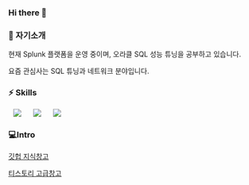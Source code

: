 <h3> Hi there 👋 </h3>

<h3> 🌱 자기소개 </h3>
현재 Splunk 플랫폼을 운영 중이며,
오라클 SQL 성능 튜닝을 공부하고 있습니다.

요즘 관심사는 SQL 튜닝과 네트워크 분야입니다.

<h3> ⚡ Skills </h3>
<div>
<img src="https://img.shields.io/badge/Python-3776AB?style=flat-square&logo=Python&logoColor=white"style="height : auto; margin-left : 10px; margin-right : 10px;"/>
<img src="https://img.shields.io/badge/Oracle-F80000?style=flat-square&logo=Oracle&logoColor=white"style="height : auto; margin-left : 10px; margin-right : 10px;"/>
<img src="https://img.shields.io/badge/Splunk-000000?style=flat-square&logo=Splunk&logoColor=white"style="height : auto; margin-left : 10px; margin-right : 10px;"/>
</div>

<h3>💻Intro</h3>
<a href = "https://github.com/smeil123/intro"> 깃헙 지식창고 </a>

<a href = "https://roongstar.tistory.com/"> 티스토리 고급창고 </a>
